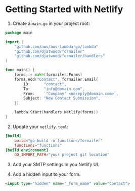 # Getting Started with Netlify

1. Create a `main.go` in your project root:
```go
package main

import (
	"github.com/aws/aws-lambda-go/lambda"
	"github.com/djatwood/formailer"
	"github.com/djatwood/formailer/handlers"
)

func main() {
	forms := make(formailer.Forms)
	forms.Add("Contact", formailer.Email{
		ID:      "contact",
		To:      "info@domain.com",
		From:    `"Company" <noreply@domain.com>`,
		Subject: "New Contact Submission",
	})

	lambda.Start(handlers.Netlify(forms))
}
```
2. Update your `netlify.toml`:
```toml
[build]
    build="go build -o functions/formailer"
    functions="functions" 
[build.environment]
    GO_IMPORT_PATH="your project git location"
```

3. Add your SMTP settings in you Netlify UI.

4. Add a hidden input to your form.
```html
<input type="hidden" name="_form_name" value="Contact">
```